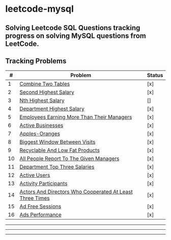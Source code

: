 # leetcode-mysql
Solving Leetcode SQL Questions
tracking progress on solving MySQL questions from LeetCode.
---
## Tracking Problems
| # | Problem | Status |
|---|---------|--------|
| 1 | [Combine Two Tables](https://leetcode.com/problems/combine-two-tables/description/) | [x] |
| 2 | [Second Highest Salary](https://leetcode.com/problems/second-highest-salary/description/) |[x] |
| 3 | [Nth Highest Salary](https://leetcode.com/problems/nth-highest-salary/) | [] |
| 4 | [Department Highest Salary](https://leetcode.com/problems/department-highest-salary/description/) | [x] |
| 5 | [Employees Earning More Than Their Managers](https://leetcode.com/problems/employees-earning-more-than-their-managers/description/) | [x] |
| 6 | [Active Businesses](https://leetcode.com/problems/active-businesses/description/) | [x] |
| 7 | [Apples-Oranges](https://leetcode.com/problems/apples-oranges/description/) | [x] |
| 8 | [Biggest Window Between Visits](https://leetcode.com/problems/biggest-window-between-visits/description/) | [x] |
| 9 | [Recyclable And Low Fat Products](https://leetcode.com/problems/recyclable-and-low-fat-products/description/) | [x] |
| 10 | [All People Report To The Given Managers](https://leetcode.com/problems/all-people-report-to-the-given-manager/description/) | [x] |
| 11 | [Department Top Three Salaries](https://leetcode.com/problems/department-top-three-salaries/description/) | [x] |
| 12 | [Active Users](https://leetcode.com/problems/active-users/description/) | [x] |
| 13 | [Activity Participants](https://leetcode.com/problems/activity-participants/description/) | [x] |
| 14 | [Actors And Directors Who Cooperated At Least Three Times](https://leetcode.com/problems/actors-and-directors-who-cooperated-at-least-three-times/description/) | [x] |
| 15 | [Ad Free Sessions](https://leetcode.com/problems/ad-free-sessions/description/) | [x] |
| 16 | [Ads Performance](https://leetcode.com/problems/ads-performance/description/) | [x] |



---
---
---









